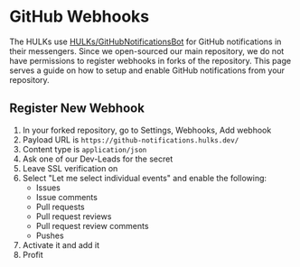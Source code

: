 # GitHub Webhooks

The HULKs use [HULKs/GitHubNotificationsBot](https://github.com/HULKs/GitHubNotificationsBot) for GitHub notifications in their messengers.
Since we open-sourced our main repository, we do not have permissions to register webhooks in forks of the repository.
This page serves a guide on how to setup and enable GitHub notifications from your repository.

## Register New Webhook

1. In your forked repository, go to Settings, Webhooks, Add webhook
2. Payload URL is `https://github-notifications.hulks.dev/`
3. Content type is `application/json`
4. Ask one of our Dev-Leads for the secret
5. Leave SSL verification on
6. Select "Let me select individual events" and enable the following:
    - Issues
    - Issue comments
    - Pull requests
    - Pull request reviews
    - Pull request review comments
    - Pushes
7. Activate it and add it
8. Profit
